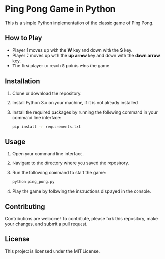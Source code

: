 # Ping Pong Game in Python

This is a simple Python implementation of the classic game of Ping Pong.

## How to Play

- Player 1 moves up with the **W** key and down with the **S** key.
- Player 2 moves up with the **up arrow** key and down with the **down arrow** key.
- The first player to reach 5 points wins the game.

## Installation

1. Clone or download the repository.

2. Install Python 3.x on your machine, if it is not already installed.

3. Install the required packages by running the following command in your command line interface:

   ```bash
   pip install -r requirements.txt
   ```

## Usage

1. Open your command line interface.

2. Navigate to the directory where you saved the repository.

3. Run the following command to start the game:

   ```bash
   python ping_pong.py
   ```

4. Play the game by following the instructions displayed in the console.

## Contributing

Contributions are welcome! To contribute, please fork this repository, make your changes, and submit a pull request.

## License

This project is licensed under the MIT License.
